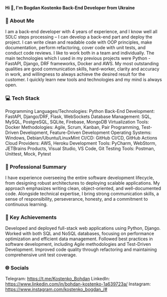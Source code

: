 **Hi 👋, I'm Bogdan Kostenko
Back-End Developer from Ukraine**

### 💫 About Me
I am a back-end developer with 4 years of experience, and I know well all SDLC steps
processing – I can develop a back-end part and deploy the project. I can write clean and
readable code with OOP principles, make documentation, perform refactoring, cover code
with unit tests, and conduct code reviews. I like to work both in a team and individually.
The main technologies which I used in my previous projects were Python - FastAPI, Django,
DRF frameworks, Docker and AWS.
My most outstanding qualities are good communication skills, hard-worker, clarity and
accuracy in work, and willingness to always achieve the desired result for the customer. I
quickly learn new tools and technologies and my mind is always open.

### 💻 Tech Stack
Programming Languages/Technologies: Python
Back-End Development: FastAPI, Django/DRF, Flask, WebSockets
Database Management: SQL, MySQL, PostgreSQL, SQLite, Firebase, MongoDB
Virtualization Tools: Docker
Methodologies: Agile, Scrum, Kanban, Pair Programming, Test-Driven Development, Feature-Driven Development
Operating Systems: Windows, Debian/Ubuntu/LinuxMint
CI/CD: GitHub CI/CD, GitHub Actions
Cloud Providers: AWS, Heroku
Development Tools: PyCharm, WebStorm, JETBrains Products, Visual Studio, VS Code, Git
Testing Tools: Postman, Unittest, Mock, Pytest

### 💼 Professional Summary
I have experience overseeing the entire software development lifecycle, from designing robust architectures to deploying scalable applications. My approach emphasizes writing clean, object-oriented, and well-documented code. Alongside technical expertise, I bring strong communication skills, a sense of responsibility, perseverance, honesty, and a commitment to continuous learning.

### 🏅 Key Achievements
Developed and deployed full-stack web applications using Python, Django.
Worked with both SQL and NoSQL databases, focusing on performance optimization and efficient data management.
Followed best practices in software development, including Agile methodologies and Test-Driven Development.
Improved code quality through refactoring and maintaining comprehensive unit test coverage.

### 🌐 Socials
Telegram: https://t.me/Kostenko_Bohdan
LinkedIn: https://www.linkedin.com/in/bohdan-kostenko-1a639723a/
Instagram: https://www.instagram.com/kostenko_bogdan_/#
